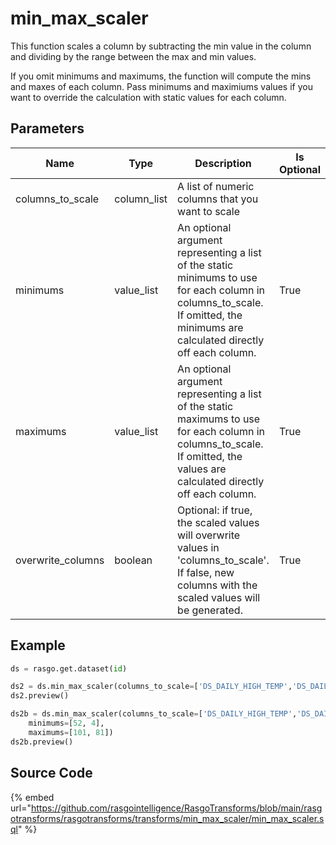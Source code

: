 

# min_max_scaler

This function scales a column by subtracting the min value in the column and dividing by the range between the max and min values.

If you omit minimums and maximums, the function will compute the mins and maxes of each column. Pass minimums and maximiums values if you want to override the calculation with static values for each column.


## Parameters

|       Name        |    Type     |                                                                                  Description                                                                                  | Is Optional |
| ----------------- | ----------- | ----------------------------------------------------------------------------------------------------------------------------------------------------------------------------- | ----------- |
| columns_to_scale  | column_list | A list of numeric columns that you want to scale                                                                                                                              |             |
| minimums          | value_list  | An optional argument representing a list of the static minimums to use for each column in columns_to_scale. If omitted, the minimums are calculated directly off each column. | True        |
| maximums          | value_list  | An optional argument representing a list of the static maximums to use for each column in columns_to_scale. If omitted, the values are calculated directly off each column.   | True        |
| overwrite_columns | boolean     | Optional: if true, the scaled values will overwrite values in 'columns_to_scale'. If false, new columns with the scaled values will be generated.                             | True        |


## Example

```python
ds = rasgo.get.dataset(id)

ds2 = ds.min_max_scaler(columns_to_scale=['DS_DAILY_HIGH_TEMP','DS_DAILY_LOW_TEMP'])
ds2.preview()

ds2b = ds.min_max_scaler(columns_to_scale=['DS_DAILY_HIGH_TEMP','DS_DAILY_LOW_TEMP'],
    minimums=[52, 4],
    maximums=[101, 81])
ds2b.preview()
```

## Source Code

{% embed url="https://github.com/rasgointelligence/RasgoTransforms/blob/main/rasgotransforms/rasgotransforms/transforms/min_max_scaler/min_max_scaler.sql" %}

